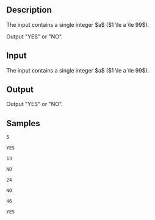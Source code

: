 ## Description

<div></div><div class="input-specification"><p>The input contains a single integer $a$ ($1 \le a \le 99$).</p></div><div class="output-specification"><p>Output "YES" or "NO".</p></div>

## Input

<p>The input contains a single integer $a$ ($1 \le a \le 99$).</p>

## Output

<p>Output "YES" or "NO".</p>

## Samples

```input1
5
```

```output1
YES
```






```input2
13
```

```output2
NO
```






```input3
24
```

```output3
NO
```






```input4
46
```

```output4
YES
```



